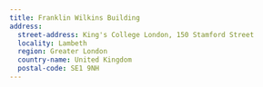 ```yaml
---
title: Franklin Wilkins Building
address:
  street-address: King's College London, 150 Stamford Street
  locality: Lambeth
  region: Greater London
  country-name: United Kingdom
  postal-code: SE1 9NH
---
```

